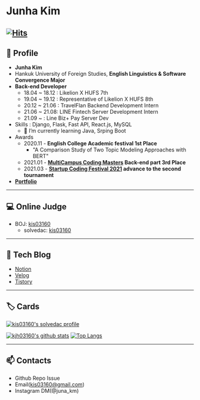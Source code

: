 # Junha Kim

[![Hits](https://hits.seeyoufarm.com/api/count/incr/badge.svg?url=https%3A%2F%2Fgithub.com%2Fkjh03160&count_bg=%2379C83D&title_bg=%23555555&icon=&icon_color=%23E7E7E7&title=hits&edge_flat=false)](https://hits.seeyoufarm.com)
---
## 👋 Profile
* **Junha Kim**
* Hankuk University of Foreign Studies, **English Linguistics & Software Convergence Major**
* **Back-end Developer**
  - 18.04 ~ 18.12 : Likelion X HUFS 7th
  - 19.04 ~ 19.12 : Representative of Likelion X HUFS 8th 
  - 20.12 ~ 21.06 : TravelFlan Backend Development Intern
  - 21.06 ~ 21.08: LINE Fintech Server Development Intern
  - 21.09 ~ : Line Biz+ Pay Server Dev
* Skills : Django, Flask, Fast API, React.js, MySQL
  - 🌱 I’m currently learning Java, Srping Boot
* Awards
  - 2020.11 - **English College Academic festival 1st Place**
    - "A Comparison Study of Two Topic Modeling Approaches with BERT"
  - 2021.01 - **[MultiCampus Coding Masters](https://www.multicampus.com/common/board/boardMstr/124386?bltndSno=12351964) Back-end part 3rd Place**
  - 2021.03 - **[Startup Coding Festival 2021](https://www.wanted.co.kr/events/scofe2021) advance to the second tournament**
* **[Portfolio](https://www.notion.so/390942d84b33470580dc53a936b316f9)**
---
## 💻 Online Judge

* BOJ: [kis03160](http://icpc.me/kis03160)
  * solvedac: [kis03160](https://solved.ac/profile/kis03160)
  
---
## 📜 Tech Blog

* [Notion](https://www.notion.so/1b6da3e4cb96493494fd2d21e43ccb58)
* [Velog](https://velog.io/@kjh03160)
* [Tistory](https://juna-dev.tistory.com/)
---
## 🏷️ Cards

[![kis03160's solvedac profile](http://mazassumnida.wtf/api/v2/generate_badge?boj=kis03160)](https://solved.ac/profile/kis03160)

[![kjh03160's github stats](https://github-readme-stats.vercel.app/api?username=kjh03160&show_icons=true&hide_border=true)](https://github.com/kjh03160) [![Top Langs](https://github-readme-stats.vercel.app/api/top-langs/?username=kjh03160&layout=compact)](https://github.com/kjh03160)

---
## 📫 Contacts

* Github Repo Issue
* Email(kis03160@gmail.com)
* Instagram DM(@juna_km)
